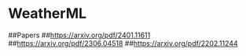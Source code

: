 # WeatherML

##Papers
##https://arxiv.org/pdf/2401.11611
##https://arxiv.org/pdf/2306.04518
##https://arxiv.org/pdf/2202.11244
